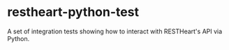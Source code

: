 restheart-python-test
=====================

A set of integration tests showing how to interact with RESTHeart's API via Python. 
